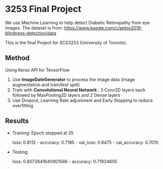 # 3253 Final Project

We use Machine Learning to help detect Diabetic Retinopathy from eye images.
The dataset is from: https://www.kaggle.com/c/aptos2019-blindness-detection/data

This is the final Project for SCS3253 (University of Toronto).

## Method
Using Keras API for TensorFlow

1. Use **ImageDateGenerator** to process the image data (image augmentation and train/test split)
2. Train with **Convolutional Neural Network** : 3 Conv2D layers each followed by MaxPooling2D layers and 2 Dense layers
3. Use Dropout, Learning Rate adjustment and Early Stopping to reduce overfitting

## Results
- Training: Epoch stopped at 25 

   loss: 0.8112 - accuracy: 0.7185 - val_loss: 0.8475 - val_accuracy: 0.7015
- Testing: 

   loss: 0.8072641640901566 - accuracy: 0.71934605

